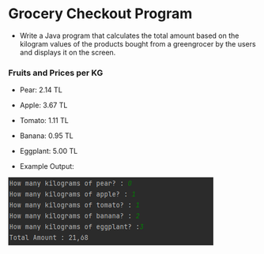 # Grocery Checkout Program
* Write a Java program that calculates the total amount based on the kilogram values of the products bought from a greengrocer by the users and displays it on the screen.


### Fruits and Prices per KG

* Pear: 2.14 TL
* Apple: 3.67 TL
* Tomato: 1.11 TL
* Banana: 0.95 TL
* Eggplant: 5.00 TL

* Example Output:

![img.png](img.png)